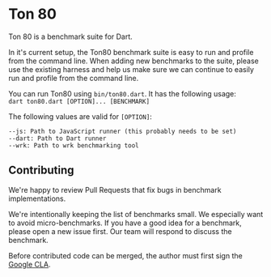Ton 80
======

Ton 80 is a benchmark suite for Dart.

In it's current setup, the Ton80 benchmark suite is easy to run and
profile from the command line. When adding new benchmarks to the suite, 
please use the existing harness and help us make sure we can continue to
easily run and profile from the command line.

You can run Ton80 using `bin/ton80.dart`. It has the following usage:<br>
```dart ton80.dart [OPTION]... [BENCHMARK]```

The following values are valid for ```[OPTION]```:<br>
```
--js: Path to JavaScript runner (this probably needs to be set)
--dart: Path to Dart runner
--wrk: Path to wrk benchmarking tool
```

## Contributing

We're happy to review Pull Requests that fix bugs in benchmark implementations.

We're intentionally keeping the list of benchmarks small. We especially want
to avoid micro-benchmarks. If you have a good idea for a benchmark, please
open a new issue first. Our team will respond to discuss the benchmark.

Before contributed code can be merged, the author must first sign the
[Google CLA](https://cla.developers.google.com/about/google-individual).


